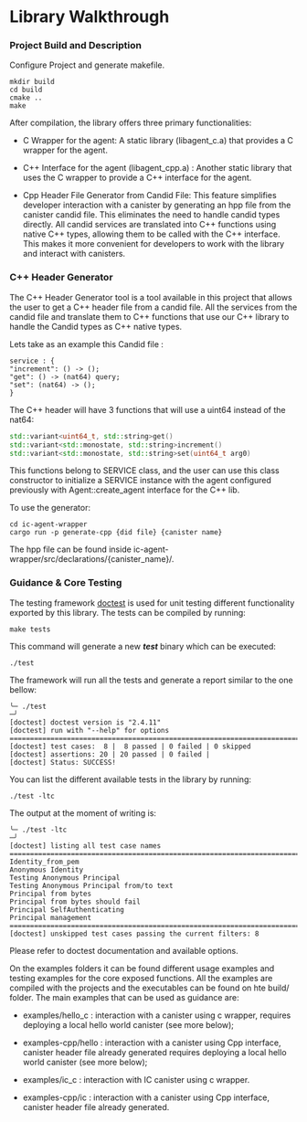 # Library Walkthrough

### Project Build and Description

Configure Project and generate makefile.

    mkdir build
    cd build
    cmake ..
    make

After compilation, the library offers three primary functionalities:

- C Wrapper for the agent: A static library (libagent_c.a) that provides a C wrapper for the agent.

- C++ Interface for the agent  (libagent_cpp.a) : Another static library that uses the C wrapper to provide a C++ interface for the agent.

- Cpp Header File Generator from Candid File: This feature simplifies developer interaction with a canister by generating an hpp file from the canister candid file. This eliminates the need to handle candid types directly.
All candid services are translated into C++ functions using native C++ types, allowing them to be called with the C++ interface. This makes it more convenient for developers to work with the library and interact with canisters.

### C++ Header Generator

The C++ Header Generator tool is a tool available in this project that allows the user to get a C++ header file from a candid file.
All the services from the candid file and translate them to C++ functions that use our C++ library to handle the Candid types as C++ native types.

Lets take as an example this Candid file :

    service : {
    "increment": () -> ();
    "get": () -> (nat64) query;
    "set": (nat64) -> ();
    }

The C++ header will have 3 functions that will use a uint64 instead of the nat64:
    
```cpp
std::variant<uint64_t, std::string>get()
std::variant<std::monostate, std::string>increment()
std::variant<std::monostate, std::string>set(uint64_t arg0)
```

This functions belong to SERVICE class, and the user can use this class constructor
to initialize a SERVICE instance with the agent configured previously with Agent::create_agent interface for the C++ lib.

To use the generator:

    cd ic-agent-wrapper
    cargo run -p generate-cpp {did file} {canister name}

The hpp file can be found inside
ic-agent-wrapper/src/declarations/{canister_name}/.

### Guidance & Core Testing 

The testing framework [doctest](https://github.com/doctest/doctest/tree/master) is used for unit testing different functionality exported by this library.
The tests can be compiled by running:
```
make tests 
```
This command will generate a new ***test*** binary which can be executed:

```
./test

```
The framework will run all the tests and generate a report similar to the one bellow:
```
╰─ ./test                                                                                                                                                        ─╯
[doctest] doctest version is "2.4.11"
[doctest] run with "--help" for options
===============================================================================
[doctest] test cases:  8 |  8 passed | 0 failed | 0 skipped
[doctest] assertions: 20 | 20 passed | 0 failed |
[doctest] Status: SUCCESS!
```
You can list the different available tests in the library by running:
```
./test -ltc 
```
The output at the moment of writing is: 
```
╰─ ./test -ltc                                                                                                                                                   ─╯
[doctest] listing all test case names
===============================================================================
Identity_from_pem
Anonymous Identity
Testing Anonymous Principal
Testing Anonymous Principal from/to text
Principal from bytes
Principal from bytes should fail
Principal SelfAuthenticating
Principal management
===============================================================================
[doctest] unskipped test cases passing the current filters: 8
```
Please refer to doctest documentation and available options.

On the examples folders it can be found different usage examples and
testing examples for the core exposed functions. All the examples are compiled with the projects and the executables can be found on hte build/ folder. The main examples that can be used as guidance are:

- examples/hello_c : interaction with a canister using c wrapper, requires deploying a local hello world canister (see more below);

- examples-cpp/hello : interaction with a canister using Cpp interface, canister header file already generated requires deploying a local hello world canister (see more below);

- examples/ic_c : interaction with IC canister using c wrapper.

- examples-cpp/ic : interaction with a canister using Cpp interface, canister header file already generated.

